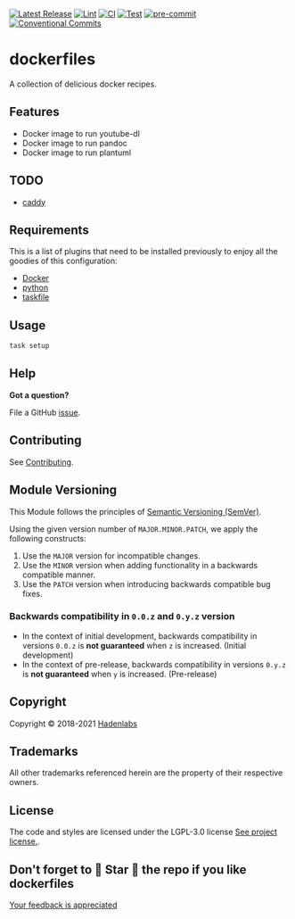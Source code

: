  <!-- Space: DockerFiles -->
<!-- Title: Project -->

<!--


  ** DO NOT EDIT THIS FILE
  **
  ** 1) Make all changes to `provision/generator/README.yaml`
  ** 2) Run`task readme` to rebuild this file.
  **
  ** (We maintain HUNDREDS of open source projects. This is how we maintain our sanity.)
  **


  -->

[![Latest Release](https://img.shields.io/github/release/hadenlabs/dockerfiles)](https://github.com/hadenlabs/dockerfiles/releases) [![Lint](https://img.shields.io/github/workflow/status/hadenlabs/dockerfiles/lint-code)](https://github.com/hadenlabs/dockerfiles/actions?workflow=lint-code) [![CI](https://img.shields.io/github/workflow/status/hadenlabs/dockerfiles/ci)](https://github.com/hadenlabs/dockerfiles/actions?workflow=ci) [![Test](https://img.shields.io/github/workflow/status/hadenlabs/dockerfiles/test)](https://github.com/hadenlabs/dockerfiles/actions?workflow=test) [![pre-commit](https://img.shields.io/badge/pre--commit-enabled-brightgreen?logo=pre-commit&logoColor=white)](https://github.com/pre-commit/pre-commit) [![Conventional Commits](https://img.shields.io/badge/Conventional%20Commits-1.0.0-yellow)](https://conventionalcommits.org)

# dockerfiles

A collection of delicious docker recipes.

## Features

- Docker image to run youtube-dl
- Docker image to run pandoc
- Docker image to run plantuml

## TODO

- [caddy](https://github.com/hadenlabs/dockerfiles/issues/14)

## Requirements

This is a list of plugins that need to be installed previously to enjoy all the goodies of this configuration:

- [Docker](https://www.docker.com/)
- [python](https://www.python.org)
- [taskfile](https://github.com/go-task/task)

## Usage

```bash
task setup
```

## Help

**Got a question?**

File a GitHub [issue](https://github.com/hadenlabs/dockerfiles/issues).

## Contributing

See [Contributing](./docs/contributing.md).

## Module Versioning

This Module follows the principles of [Semantic Versioning (SemVer)](https://semver.org/).

Using the given version number of `MAJOR.MINOR.PATCH`, we apply the following constructs:

1. Use the `MAJOR` version for incompatible changes.
1. Use the `MINOR` version when adding functionality in a backwards compatible manner.
1. Use the `PATCH` version when introducing backwards compatible bug fixes.

### Backwards compatibility in `0.0.z` and `0.y.z` version

- In the context of initial development, backwards compatibility in versions `0.0.z` is **not guaranteed** when `z` is increased. (Initial development)
- In the context of pre-release, backwards compatibility in versions `0.y.z` is **not guaranteed** when `y` is increased. (Pre-release)

## Copyright

Copyright © 2018-2021 [Hadenlabs](https://hadenlabs.com)

## Trademarks

All other trademarks referenced herein are the property of their respective owners.

## License

The code and styles are licensed under the LGPL-3.0 license [See project license.](LICENSE).

## Don't forget to 🌟 Star 🌟 the repo if you like dockerfiles

[Your feedback is appreciated](https://github.com/hadenlabs/dockerfiles/issues)
